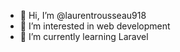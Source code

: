 - 👋 Hi, I’m @laurentrousseau918
- 👀 I’m interested in web development
- 🌱 I’m currently learning Laravel

